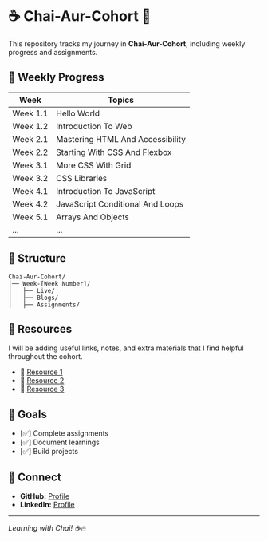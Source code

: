 # ☕ Chai-Aur-Cohort 🚀

This repository tracks my journey in **Chai-Aur-Cohort**, including weekly progress and assignments.

## 📅 Weekly Progress

| Week     | Topics                           |
| -------- | -------------------------------- |
| Week 1.1 | Hello World                      |
| Week 1.2 | Introduction To Web              |
| Week 2.1 | Mastering HTML And Accessibility |
| Week 2.2 | Starting With CSS And Flexbox    |
| Week 3.1 | More CSS With Grid               |
| Week 3.2 | CSS Libraries                    |
| Week 4.1 | Introduction To JavaScript       |
| Week 4.2 | JavaScript Conditional And Loops |
| Week 5.1 | Arrays And Objects               |
| ...      | ...                              |

## 📂 Structure

```
Chai-Aur-Cohort/
│── Week-[Week Number]/
│   ├── Live/
│   ├── Blogs/
│   ├── Assignments/
```

## 📖 Resources

I will be adding useful links, notes, and extra materials that I find helpful throughout the cohort.

- 📌 [Resource 1](https://developer.mozilla.org/en-US/docs/Web/HTML)
- 📌 [Resource 2](https://developer.mozilla.org/en-US/docs/Web/CSS)
- 📌 [Resource 3](https://developer.mozilla.org/en-US/docs/Web/JavaScript)

## 🚀 Goals

- [✅] Complete assignments
- [✅] Document learnings
- [✅] Build projects

## 🤝 Connect

- **GitHub:** [Profile](https://github.com/Swarnavo2003)
- **LinkedIn:** [Profile](https://www.linkedin.com/in/swarnabha-majumder-079382255/)

---

_Learning with Chai! ☕🔥_
